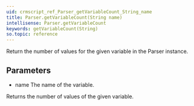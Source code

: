 ```yaml
---
uid: crmscript_ref_Parser_getVariableCount_String_name
title: Parser.getVariableCount(String name)
intellisense: Parser.getVariableCount
keywords: getVariableCount(String)
so.topic: reference
---
```


Return the number of values for the given variable in the Parser instance.



## Parameters


 - name The name of the variable.


Returns the number of values of the given variable.


